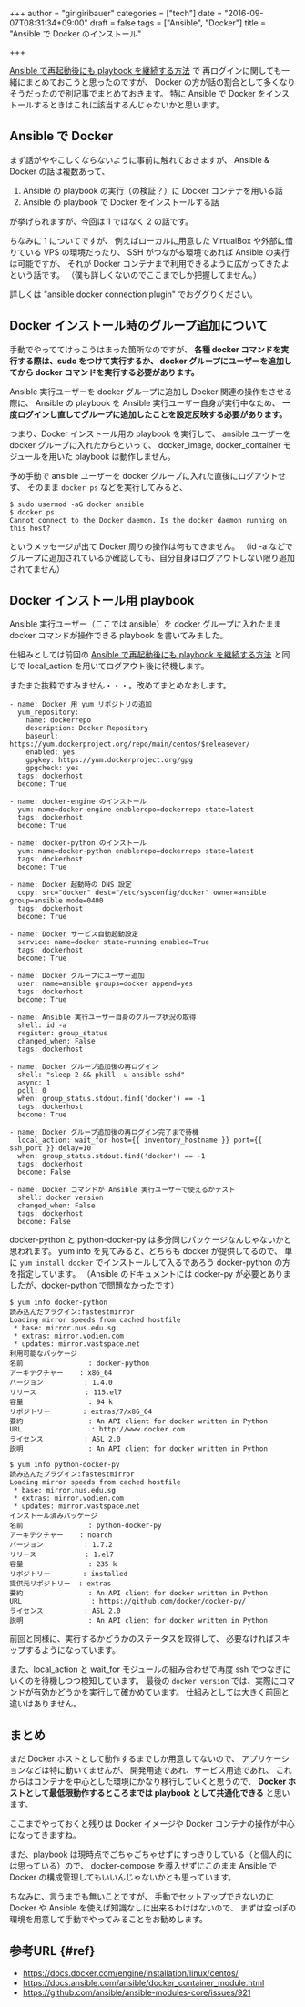 +++
author = "girigiribauer"
categories = ["tech"]
date = "2016-09-07T08:31:34+09:00"
draft = false
tags = ["Ansible", "Docker"]
title = "Ansible で Docker のインストール"

+++

[Ansible で再起動後にも playbook を継続する方法](http://girigiribauer.com/archives/20160906/) で
再ログインに関しても一緒にまとめておこうと思ったのですが、
Docker の方が話の割合として多くなりそうだったので別記事でまとめておきます。
特に Ansible で Docker をインストールするときはこれに該当するんじゃないかと思います。



## Ansible で Docker

まず話がややこしくならないように事前に触れておきますが、
Ansible &amp; Docker の話は複数あって、

1. Ansible の playbook の実行（の検証？）に Docker コンテナを用いる話
2. Ansible の playbook で Docker をインストールする話

が挙げられますが、今回は 1 ではなく 2 の話です。

ちなみに 1 についてですが、
例えばローカルに用意した VirtualBox や外部に借りている VPS の環境だったり、
SSH がつながる環境であれば Ansible の実行は可能ですが、
それが Docker コンテナまで利用できるように広がってきたよという話です。
（僕も詳しくないのでここまでしか把握してません。）

詳しくは "ansible docker connection plugin" でおググりください。



## Docker インストール時のグループ追加について

手動でやっててけっこうはまった箇所なのですが、
**各種 docker コマンドを実行する際は、sudo をつけて実行するか、
docker グループにユーザーを追加してから docker コマンドを実行する必要があります。**

Ansible 実行ユーザーを docker グループに追加し Docker 関連の操作をさせる際に、
Ansible の playbook を Ansible 実行ユーザー自身が実行中なため、
**一度ログインし直してグループに追加したことを設定反映する必要があります。**

つまり、Docker インストール用の playbook を実行して、
ansible ユーザーを docker グループに入れたからといって、
docker_image, docker_container モジュールを用いた playbook は動作しません。

予め手動で ansible ユーザーを docker グループに入れた直後にログアウトせず、
そのまま `docker ps` などを実行してみると、

	$ sudo usermod -aG docker ansible
	$ docker ps
	Cannot connect to the Docker daemon. Is the docker daemon running on this host?

というメッセージが出て Docker 周りの操作は何もできません。
（id -a などでグループに追加されているか確認しても、自分自身はログアウトしない限り追加されてません）



## Docker インストール用 playbook

Ansible 実行ユーザー（ここでは ansible）を
docker グループに入れたまま docker コマンドが操作できる playbook を書いてみました。

仕組みとしては前回の [Ansible で再起動後にも playbook を継続する方法](http://girigiribauer.com/archives/20160906/) と同じで
local_action を用いてログアウト後に待機します。

またまた抜粋ですみません・・・。改めてまとめなおします。

	- name: Docker 用 yum リポジトリの追加
	  yum_repository:
	    name: dockerrepo
	    description: Docker Repository
	    baseurl: https://yum.dockerproject.org/repo/main/centos/$releasever/
	    enabled: yes
	    gpgkey: https://yum.dockerproject.org/gpg
	    gpgcheck: yes
	  tags: dockerhost
	  become: True
	
	- name: docker-engine のインストール
	  yum: name=docker-engine enablerepo=dockerrepo state=latest
	  tags: dockerhost
	  become: True
	
	- name: docker-python のインストール
	  yum: name=docker-python enablerepo=dockerrepo state=latest
	  tags: dockerhost
	  become: True
	
	- name: Docker 起動時の DNS 設定
	  copy: src="docker" dest="/etc/sysconfig/docker" owner=ansible group=ansible mode=0400
	  tags: dockerhost
	  become: True
	
	- name: Docker サービス自動起動設定
	  service: name=docker state=running enabled=True
	  tags: dockerhost
	  become: True
	
	- name: Docker グループにユーザー追加
	  user: name=ansible groups=docker append=yes
	  tags: dockerhost
	  become: True
	
	- name: Ansible 実行ユーザー自身のグループ状況の取得
	  shell: id -a
	  register: group_status
	  changed_when: False
	  tags: dockerhost
	
	- name: Docker グループ追加後の再ログイン
	  shell: "sleep 2 && pkill -u ansible sshd"
	  async: 1
	  poll: 0
	  when: group_status.stdout.find('docker') == -1
	  tags: dockerhost
	  become: True
	
	- name: Docker グループ追加後の再ログイン完了まで待機
	  local_action: wait_for host={{ inventory_hostname }} port={{ ssh_port }} delay=10
	  when: group_status.stdout.find('docker') == -1
	  tags: dockerhost
	  become: False
	
	- name: Docker コマンドが Ansible 実行ユーザーで使えるかテスト
	  shell: docker version
	  changed_when: False
	  tags: dockerhost
	  become: False

docker-python と python-docker-py は多分同じパッケージなんじゃないかと思われます。
yum info を見てみると、どちらも docker が提供してるので、
単に `yum install docker` でインストールして入るであろう docker-python の方を指定しています。
（Ansible のドキュメントには docker-py が必要とありましたが、docker-python で問題なかったです）

	$ yum info docker-python
	読み込んだプラグイン:fastestmirror
	Loading mirror speeds from cached hostfile
	 * base: mirror.nus.edu.sg
	 * extras: mirror.vodien.com
	 * updates: mirror.vastspace.net
	利用可能なパッケージ
	名前                : docker-python
	アーキテクチャー    : x86_64
	バージョン          : 1.4.0
	リリース            : 115.el7
	容量                : 94 k
	リポジトリー        : extras/7/x86_64
	要約                : An API client for docker written in Python
	URL                 : http://www.docker.com
	ライセンス          : ASL 2.0
	説明                : An API client for docker written in Python

	$ yum info python-docker-py
	読み込んだプラグイン:fastestmirror
	Loading mirror speeds from cached hostfile
	 * base: mirror.nus.edu.sg
	 * extras: mirror.vodien.com
	 * updates: mirror.vastspace.net
	インストール済みパッケージ
	名前                : python-docker-py
	アーキテクチャー    : noarch
	バージョン          : 1.7.2
	リリース            : 1.el7
	容量                : 235 k
	リポジトリー        : installed
	提供元リポジトリー  : extras
	要約                : An API client for docker written in Python
	URL                 : https://github.com/docker/docker-py/
	ライセンス          : ASL 2.0
	説明                : An API client for docker written in Python

前回と同様に、実行するかどうかのステータスを取得して、
必要なければスキップするようになっています。

また、local_action と wait_for モジュールの組み合わせで再度 ssh でつなぎにいくのを待機しつつ検知しています。
最後の `docker version` では、実際にコマンドが有効かどうかを実行して確かめています。
仕組みとしては大きく前回と違いはありません。



## まとめ

まだ Docker ホストとして動作するまでしか用意してないので、
アプリケーションなどは特に動いてませんが、
開発用途であれ、サービス用途であれ、
これからはコンテナを中心とした環境にかなり移行していくと思うので、
**Docker ホストとして最低限動作するところまでは playbook として共通化できる** と思います。

ここまでやっておくと残りは Docker イメージや Docker コンテナの操作が中心になってきますね。

まだ、playbook は現時点でごちゃごちゃせずにすっきりしている（と個人的には思っている）ので、
docker-compose を導入せずにこのまま Ansible で Docker の構成管理してもいいんじゃないかとも思っています。

ちなみに、言うまでも無いことですが、
手動でセットアップできないのに Docker や Ansible を使えば知識なしに出来るわけはないので、
まずは空っぽの環境を用意して手動でやってみることをお勧めします。


## 参考URL {#ref}

* <https://docs.docker.com/engine/installation/linux/centos/>
* <https://docs.ansible.com/ansible/docker_container_module.html>
* <https://github.com/ansible/ansible-modules-core/issues/921>


